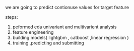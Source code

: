we are going to predict contionuse values for target feature

steps:
1) peformed eda univariant and multivarient analysis
2) feature engineering 
3) building models( lightgbm , catboost ,linear regression )
4) training ,predicting and submitting 
